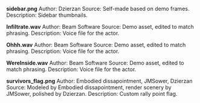 **sidebar.png**
Author: Dzierzan
Source: Self-made based on demo frames.
Description: Sidebar thumbnails.

**Infiltrate.wav**
Author: Beam Software
Source: Demo asset, edited to match phrasing.
Description: Voice file for the actor.

**Ohhh.wav**
Author: Beam Software
Source: Demo asset, edited to match phrasing.
Description: Voice file for the actor.

**WereInside.wav**
Author: Beam Software
Source: Demo asset, edited to match phrasing.
Description: Voice file for the actor.

**survivors_flag.png**
Author: Embodied dissapointment, JMSower, Dzierzan
Source: Modeled by Embodied dissapointment, render scenery by JMSower, polished by Dzierzan.
Description: Custom rally point flag.
